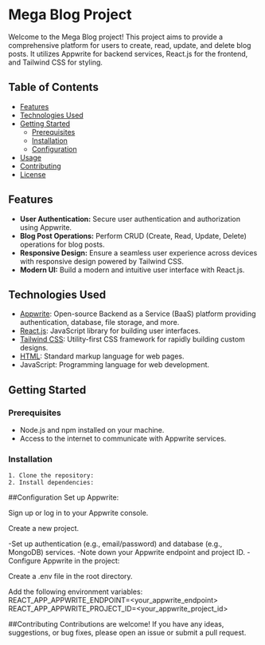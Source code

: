 # Mega Blog Project

Welcome to the Mega Blog project! This project aims to provide a comprehensive platform for users to create, read, update, and delete blog posts. It utilizes Appwrite for backend services, React.js for the frontend, and Tailwind CSS for styling.

## Table of Contents

- [Features](#features)
- [Technologies Used](#technologies-used)
- [Getting Started](#getting-started)
  - [Prerequisites](#prerequisites)
  - [Installation](#installation)
  - [Configuration](#configuration)
- [Usage](#usage)
- [Contributing](#contributing)
- [License](#license)

## Features

- **User Authentication:** Secure user authentication and authorization using Appwrite.
- **Blog Post Operations:** Perform CRUD (Create, Read, Update, Delete) operations for blog posts.
- **Responsive Design:** Ensure a seamless user experience across devices with responsive design powered by Tailwind CSS.
- **Modern UI:** Build a modern and intuitive user interface with React.js.

## Technologies Used

- [Appwrite](https://appwrite.io/): Open-source Backend as a Service (BaaS) platform providing authentication, database, file storage, and more.
- [React.js](https://reactjs.org/): JavaScript library for building user interfaces.
- [Tailwind CSS](https://tailwindcss.com/): Utility-first CSS framework for rapidly building custom designs.
- [HTML](https://developer.mozilla.org/en-US/docs/Web/HTML): Standard markup language for web pages.
- JavaScript: Programming language for web development.

## Getting Started

### Prerequisites

- Node.js and npm installed on your machine.
- Access to the internet to communicate with Appwrite services.

### Installation

    1. Clone the repository:
    2. Install dependencies:

##Configuration
  Set up Appwrite:

Sign up or log in to your Appwrite console.

Create a new project.

-Set up authentication (e.g., email/password) and database (e.g., MongoDB) services.
    -Note down your Appwrite endpoint and project ID.
    -Configure Appwrite in the project:

Create a .env file in the root directory.

Add the following environment variables:
      REACT_APP_APPWRITE_ENDPOINT=<your_appwrite_endpoint>
      REACT_APP_APPWRITE_PROJECT_ID=<your_appwrite_project_id>


##Contributing
  Contributions are welcome! If you have any ideas, suggestions, or bug fixes, 
  please open an issue or submit a pull request.
